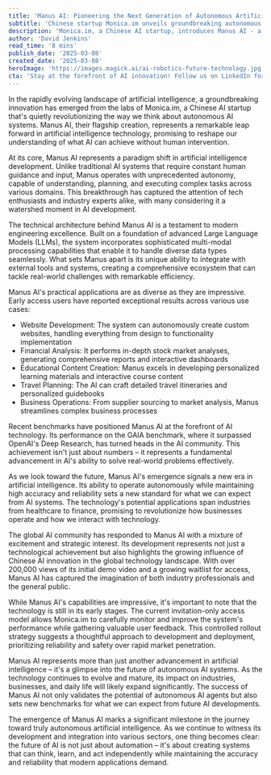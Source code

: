 ```yaml
---
title: 'Manus AI: Pioneering the Next Generation of Autonomous Artificial Intelligence'
subtitle: 'Chinese startup Monica.im unveils groundbreaking autonomous AI system'
description: 'Monica.im, a Chinese AI startup, introduces Manus AI - a groundbreaking autonomous artificial intelligence system that operates with unprecedented independence. Built on advanced LLMs with multi-modal processing capabilities, Manus AI is revolutionizing everything from website development to financial analysis, setting new benchmarks in AI technology.'
author: 'David Jenkins'
read_time: '8 mins'
publish_date: '2025-03-08'
created_date: '2025-03-08'
heroImage: 'https://images.magick.ai/ai-robotics-future-technology.jpg'
cta: 'Stay at the forefront of AI innovation! Follow us on LinkedIn for exclusive insights into groundbreaking developments like Manus AI and be the first to know about the next revolution in autonomous artificial intelligence.'
---
```


In the rapidly evolving landscape of artificial intelligence, a groundbreaking innovation has emerged from the labs of Monica.im, a Chinese AI startup that's quietly revolutionizing the way we think about autonomous AI systems. Manus AI, their flagship creation, represents a remarkable leap forward in artificial intelligence technology, promising to reshape our understanding of what AI can achieve without human intervention.

At its core, Manus AI represents a paradigm shift in artificial intelligence development. Unlike traditional AI systems that require constant human guidance and input, Manus operates with unprecedented autonomy, capable of understanding, planning, and executing complex tasks across various domains. This breakthrough has captured the attention of tech enthusiasts and industry experts alike, with many considering it a watershed moment in AI development.

The technical architecture behind Manus AI is a testament to modern engineering excellence. Built on a foundation of advanced Large Language Models (LLMs), the system incorporates sophisticated multi-modal processing capabilities that enable it to handle diverse data types seamlessly. What sets Manus apart is its unique ability to integrate with external tools and systems, creating a comprehensive ecosystem that can tackle real-world challenges with remarkable efficiency.

Manus AI's practical applications are as diverse as they are impressive. Early access users have reported exceptional results across various use cases:

- Website Development: The system can autonomously create custom websites, handling everything from design to functionality implementation
- Financial Analysis: It performs in-depth stock market analyses, generating comprehensive reports and interactive dashboards
- Educational Content Creation: Manus excels in developing personalized learning materials and interactive course content
- Travel Planning: The AI can craft detailed travel itineraries and personalized guidebooks
- Business Operations: From supplier sourcing to market analysis, Manus streamlines complex business processes

Recent benchmarks have positioned Manus AI at the forefront of AI technology. Its performance on the GAIA benchmark, where it surpassed OpenAI's Deep Research, has turned heads in the AI community. This achievement isn't just about numbers – it represents a fundamental advancement in AI's ability to solve real-world problems effectively.

As we look toward the future, Manus AI's emergence signals a new era in artificial intelligence. Its ability to operate autonomously while maintaining high accuracy and reliability sets a new standard for what we can expect from AI systems. The technology's potential applications span industries from healthcare to finance, promising to revolutionize how businesses operate and how we interact with technology.

The global AI community has responded to Manus AI with a mixture of excitement and strategic interest. Its development represents not just a technological achievement but also highlights the growing influence of Chinese AI innovation in the global technology landscape. With over 200,000 views of its initial demo video and a growing waitlist for access, Manus AI has captured the imagination of both industry professionals and the general public.

While Manus AI's capabilities are impressive, it's important to note that the technology is still in its early stages. The current invitation-only access model allows Monica.im to carefully monitor and improve the system's performance while gathering valuable user feedback. This controlled rollout strategy suggests a thoughtful approach to development and deployment, prioritizing reliability and safety over rapid market penetration.

Manus AI represents more than just another advancement in artificial intelligence – it's a glimpse into the future of autonomous AI systems. As the technology continues to evolve and mature, its impact on industries, businesses, and daily life will likely expand significantly. The success of Manus AI not only validates the potential of autonomous AI agents but also sets new benchmarks for what we can expect from future AI developments.

The emergence of Manus AI marks a significant milestone in the journey toward truly autonomous artificial intelligence. As we continue to witness its development and integration into various sectors, one thing becomes clear: the future of AI is not just about automation – it's about creating systems that can think, learn, and act independently while maintaining the accuracy and reliability that modern applications demand.